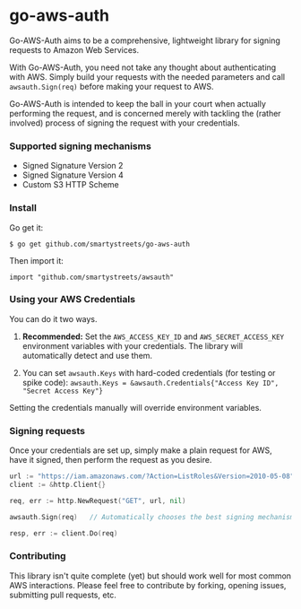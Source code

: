 go-aws-auth
===========

Go-AWS-Auth aims to be a comprehensive, lightweight library for signing requests to Amazon Web Services.

With Go-AWS-Auth, you need not take any thought about authenticating with AWS. Simply build your requests with the needed parameters and call `awsauth.Sign(req)` before making your request to AWS.

Go-AWS-Auth is intended to keep the ball in your court when actually performing the request, and is concerned merely with tackling the (rather involved) process of signing the request with your credentials.



### Supported signing mechanisms

- Signed Signature Version 2
- Signed Signature Version 4
- Custom S3 HTTP Scheme


### Install

Go get it:

	$ go get github.com/smartystreets/go-aws-auth
	
Then import it:

	import "github.com/smartystreets/awsauth"


### Using your AWS Credentials

You can do it two ways.

1. **Recommended:** Set the `AWS_ACCESS_KEY_ID` and `AWS_SECRET_ACCESS_KEY` environment variables with your credentials. The library will automatically detect and use them.

2. You can set `awsauth.Keys` with hard-coded credentials (for testing or spike code): `awsauth.Keys = &awsauth.Credentials{"Access Key ID", "Secret Access Key"}` 

Setting the credentials manually will override environment variables.



### Signing requests

Once your credentials are set up, simply make a plain request for AWS, have it signed, then perform the request as you desire.

```go
url := "https://iam.amazonaws.com/?Action=ListRoles&Version=2010-05-08"
client := &http.Client{}

req, err := http.NewRequest("GET", url, nil)

awsauth.Sign(req)	// Automatically chooses the best signing mechanism for the service

resp, err := client.Do(req)
```



### Contributing

This library isn't quite complete (yet) but should work well for most common AWS interactions. Please feel free to contribute by forking, opening issues, submitting pull requests, etc.
